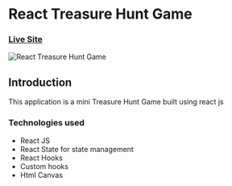 # React Treasure Hunt Game

### [Live Site](https://happy-bhabha-676a03.netlify.app)

![React Treasure Hunt Game](https://i.imgur.com/mf0Upmn.png)

## Introduction

This application is a mini Treasure Hunt Game built using react js

### Technologies used

- React JS
- React State for state management
- React Hooks
- Custom hooks
- Html Canvas
